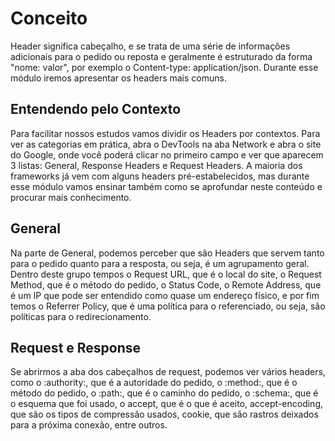 # Conceito

Header significa cabeçalho, e se trata de uma série de informações adicionais para o pedido ou reposta e geralmente é estruturado da forma "nome: valor", por exemplo o Content-type: application/json. Durante esse módulo iremos apresentar os headers mais comuns.

## Entendendo pelo Contexto

Para facilitar nossos estudos vamos dividir os Headers por contextos. Para ver as categorias em prática, abra o DevTools na aba Network e abra o site do Google, onde você poderá clicar no primeiro campo e ver que aparecem 3 listas: General, Response Headers e Request Headers. A maioria dos frameworks já vem com alguns headers pré-estabelecidos, mas durante esse módulo vamos ensinar também como se aprofundar neste conteúdo e procurar mais conhecimento.

## General

Na parte de General, podemos perceber que são Headers que servem tanto para o pedido quanto para a resposta, ou seja, é um agrupamento geral. Dentro deste grupo tempos o Request URL, que é o local do site, o Request Method, que é o método do pedido, o Status Code, o Remote Address, que é um IP que pode ser entendido como quase um endereço físico, e por fim temos o Referrer Policy, que é uma política para o referenciado, ou seja, são políticas para o redirecionamento.

## Request e Response

Se abrirmos a aba dos cabeçalhos de request, podemos ver vários headers, como o :authority:, que é a autoridade do pedido, o :method:, que é o método do pedido, o :path:, que é o caminho do pedido, o :schema:, que é o esquema que foi usado, o accept, que é o que é aceito, accept-encoding, que são os tipos de compressão usados, cookie, que são rastros deixados para a próxima conexão, entre outros.